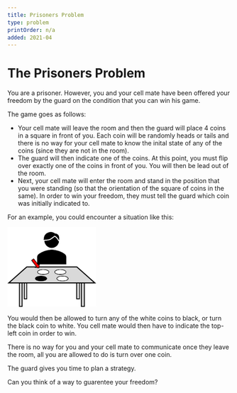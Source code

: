 ```yaml
---
title: Prisoners Problem
type: problem
printOrder: n/a
added: 2021-04
---
```


# The Prisoners Problem

You are a prisoner. However, you and your cell mate have been offered your freedom by the guard on the condition that you can win his game.

The game goes as follows:

- Your cell mate will leave the room and then the guard will place 4 coins in a square in front of you. Each coin will be randomly heads or tails and there is no way for your cell mate to know the inital state of any of the coins (since they are not in the room).  
- The guard will then indicate one of the coins. At this point, you must flip over exactly one of the coins in front of you. You will then be lead out of the room.  
- Next, your cell mate will enter the room and stand in the position that you were standing (so that the orientation of the square of coins in the same). In order to win your freedom, they must tell the guard which coin was initially indicated to.

For an example, you could encounter a situation like this:

<img src="../../images/prisoners-problem-1.png" width=200>

You would then be allowed to turn any of the white coins to black, or turn the black coin to white. You cell mate would then have to indicate the top-left coin in order to win.

There is no way for you and your cell mate to communicate once they leave the room, all you are allowed to do is turn over one coin.

The guard gives you time to plan a strategy.

Can you think of a way to guarentee your freedom?
